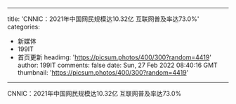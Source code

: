 
---
title: 'CNNIC：2021年中国网民规模达10.32亿 互联网普及率达73.0%'
categories: 
 - 新媒体
 - 199IT
 - 首页更新
headimg: 'https://picsum.photos/400/300?random=4419'
author: 199IT
comments: false
date: Sun, 27 Feb 2022 08:40:16 GMT
thumbnail: 'https://picsum.photos/400/300?random=4419'
---

<div>   
CNNIC：2021年中国网民规模达10.32亿 互联网普及率达73.0%  
</div>
            